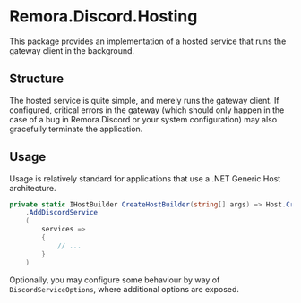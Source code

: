 Remora.Discord.Hosting
======================

This package provides an implementation of a hosted service that runs the
gateway client in the background.

## Structure
The hosted service is quite simple, and merely runs the gateway client. If 
configured, critical errors in the gateway (which should only happen in the case
of a bug in Remora.Discord or your system configuration) may also gracefully 
terminate the application.

## Usage
Usage is relatively standard for applications that use a .NET Generic Host 
architecture.

```c#
private static IHostBuilder CreateHostBuilder(string[] args) => Host.CreateDefaultBuilder(args)
    .AddDiscordService
    (
        services =>
        {
            // ...
        }
    )
```

Optionally, you may configure some behaviour by way of `DiscordServiceOptions`,
where additional options are exposed.
